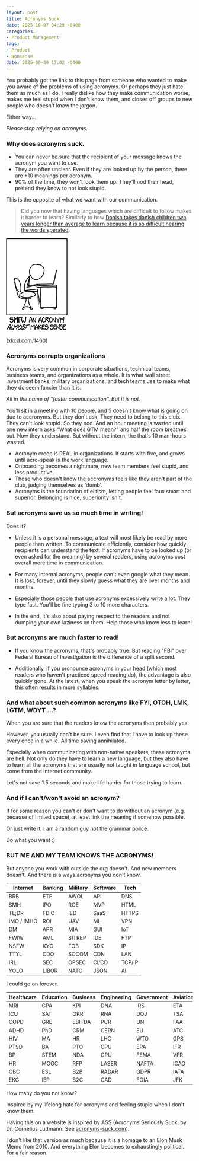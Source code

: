 ```yaml
---
layout: post
title: Acronyms Suck
date: 2025-10-07 04:29 -0400
categories:
- Product Management
tags:
- Product
- Nonsense
date: 2025-09-29 17:02 -0400
---
```


You probably got the link to this page from someone who wanted to make you aware of the problems of using acronyms.
Or perhaps they just hate them as much as I do. I really dislike how they make communication worse, makes me feel stupid when I don't know them, and closes off groups to new people who doesn't know the jargon.

Either way...

*Please stop relying on acronyms.*

### Why does acronyms suck.

- You can never be sure that the recipient of your message knows the acronym you want to use.
- They are often unclear. Even if they are looked up by the person, there are +10 meanings per acronym.
- 90% of the time, they won't look them up. They'll nod their head, pretend they know to not look stupid.

This is the opposite of what we want with our communication.

> Did you now that having languages which are difficult to follow makes it harder to learn? Similarly to how [Danish takes danish children two years longer than average to learn because it is so difficult hearing the words sperated](https://theconversation.com/danish-children-struggle-to-learn-their-vowel-filled-language-and-this-changes-how-adult-danes-interact-161143).

![Image description](/assets/images/article/smfw.png)

([xkcd.com/1460](https://xkcd.com/1460))

### Acronyms corrupts organizations

Acronyms is very common in corporate situations, technical teams, business teams, and organizations as a whole.
It is what wall street investment banks, military organizations, and tech teams use to make what they do seem fancier than it is.

*All in the name of "faster communication". But it is not.*

You'll sit in a meeting with 10 people, and 5 doesn't know what is going on due to accronyms. But they don't ask. They need to belong to this club. They can't look stupid. So they nod. And an hour meeting is wasted until one new intern asks "What does GTM mean?" and half the room breathes out.
Now they understand. But without the intern, the that's 10 man-hours wasted.

- Acronym creep is REAL in organizations. It starts with five, and grows until acro-speak is the work language.
- Onboarding becomes a nightmare, new team members feel stupid, and less productive.
- Those who doesn't know the accronyms feels like they aren't part of the club, judging themselves as 'dumb'.
- Acronyms is the foundation of elitism, letting people feel faux smart and superior. Belonging is nice, superiority isn't.

### But acronyms save us so much time in writing!

Does it?

- Unless it is a personal message, a text will most likely be read by more people than written. To communicate efficiently, consider how quickly recipients can understand the text. If acronyms have to be looked up (or even asked for the meaning) by several readers, using acronyms cost overall more time in communication.

- For many internal acronyms, people can't even google what they mean. It is lost, forever, until they slowly guess what they are over months and months.

- Especially those people that use acronyms excessively write a lot. They type fast. You'll be fine typing 3 to 10 more characters.

- In the end, it's also about paying respect to the readers and not dumping your own laziness on them. Help those who know less to learn!


### But acronyms are much faster to read!

- If you know the acronyms, that's probably true. But reading "FBI" over Federal Bureau of Investigation is the difference of a split second.

- Additionally, if you pronounce acronyms in your head (which most readers who haven't practiced speed reading do), the advantage is also quickly gone. At the latest, when you speak the acronym letter by letter, this often results in more syllables.


### And what about such common acronyms like FYI, OTOH, LMK, LGTM, WDYT …?

When you are sure that the readers know the acronyms then probably yes.

However, you usually can't be sure. I even find that I have to look up these every once in a while. All time saving annihilated.

Especially when communicating with non-native speakers, these acronyms are hell. Not only do they have to learn a new language, but they also have to learn all the acronyms that are usually not taught in language school, but come from the internet community. 

Let's not save 1.5 seconds and make life harder for those trying to learn.


### And if I can't/won't avoid an acronym?

If for some reason you can't or don't want to do without an acronym (e.g. because of limited space), at least link the meaning if somehow possible.

Or just write it, I am a random guy not the grammar police.

Do what you want :) 

### BUT ME AND MY TEAM KNOWS THE ACRONYMS!

But anyone you work with outside the org doesn't. And new members doesn't. 
And there is always acronyms you don't know.

| Internet   | Banking | Military | Software           | Tech         |
| ---------- | ------- | -------- | ------------------ | ------------ |
| BRB        | ETF     | AWOL     | API                | DNS          |
| SMH        | IPO     | ROE      | MVP                | HTML         |
| TL;DR      | FDIC    | IED      | SaaS               | HTTPS        |
| IMO / IMHO | ROI     | UAV      | ML                 | VPN          |
| DM         | APR     | MIA      | GUI                | IoT          |
| FWIW       | AML     | SITREP   | IDE                | FTP          |
| NSFW       | KYC     | FOB      | SDK                | IP           |
| TTYL       | CDO     | SOCOM    | CDN                | LAN          |
| IRL        | SEC     | OPSEC    | CI/CD              | TCP/IP       |
| YOLO       | LIBOR   | NATO     | JSON               | AI           |

I could go on forever. 

| Healthcare      | Education | Business | Engineering | Government | Aviation |
| --------------- | --------- | -------- | ----------- | ---------- | -------- |
| MRI             | GPA       | KPI      | DNA         | IRS        | ETA      |
| ICU             | SAT       | OKR      | RNA         | DOJ        | TSA      |
| COPD            | GRE       | EBITDA   | PCR         | UN         | FAA      |
| ADHD            | PhD       | CRM      | CERN        | EU         | ATC      |
| HIV             | MA        | HR       | LHC         | WTO        | GPS      |
| PTSD            | BA        | PTO      | CPU         | EPA        | IFR      |
| BP              | STEM      | NDA      | GPU         | FEMA       | VFR      |
| HR | MOOC      | RFP      | LASER       | NAFTA      | ICAO     |
| CBC             | ESL       | B2B      | RADAR       | GDPR       | IATA     |
| EKG             | IEP       | B2C      | CAD         | FOIA       | JFK      |

How many do you not know?







Inspired by my lifelong hate for acronyms and feeling stupid when I don't know them.

Having this on a website is inspired by ASS (Acronyms Seriously Suck, by Dr. Cornelius Ludmann. See [acronyms-suck.com](https://acronyms-suck.com/)).

I don't like that version as much because it is a homage to an Elon Musk Memo from 2010. And everything Elon becomes to exhaustingly political. For a fair reason.